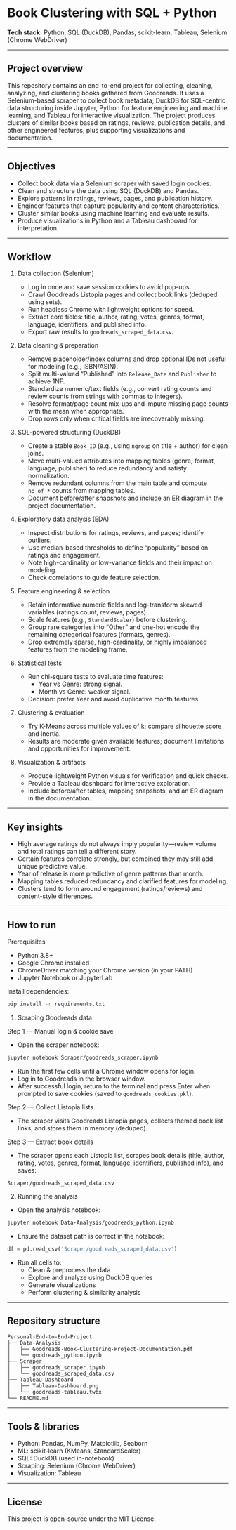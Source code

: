 # Book Clustering with SQL + Python

**Tech stack:** Python, SQL (DuckDB), Pandas, scikit-learn, Tableau, Selenium (Chrome WebDriver)

---

## Project overview

This repository contains an end-to-end project for collecting, cleaning, analyzing, and clustering books gathered from Goodreads. It uses a Selenium-based scraper to collect book metadata, DuckDB for SQL-centric data structuring inside Jupyter, Python for feature engineering and machine learning, and Tableau for interactive visualization. The project produces clusters of similar books based on ratings, reviews, publication details, and other engineered features, plus supporting visualizations and documentation.

---

## Objectives

- Collect book data via a Selenium scraper with saved login cookies.
- Clean and structure the data using SQL (DuckDB) and Pandas.
- Explore patterns in ratings, reviews, pages, and publication history.
- Engineer features that capture popularity and content characteristics.
- Cluster similar books using machine learning and evaluate results.
- Produce visualizations in Python and a Tableau dashboard for interpretation.

---

## Workflow

1. Data collection (Selenium)
   - Log in once and save session cookies to avoid pop-ups.
   - Crawl Goodreads Listopia pages and collect book links (deduped using sets).
   - Run headless Chrome with lightweight options for speed.
   - Extract core fields: title, author, rating, votes, genres, format, language, identifiers, and published info.
   - Export raw results to `goodreads_scraped_data.csv`.

2. Data cleaning & preparation
   - Remove placeholder/index columns and drop optional IDs not useful for modeling (e.g., ISBN/ASIN).
   - Split multi-valued “Published” into `Release_Date` and `Publisher` to achieve 1NF.
   - Standardize numeric/text fields (e.g., convert rating counts and review counts from strings with commas to integers).
   - Resolve format/page count mix-ups and impute missing page counts with the mean when appropriate.
   - Drop rows only when critical fields are irrecoverably missing.

3. SQL-powered structuring (DuckDB)
   - Create a stable `Book_ID` (e.g., using `ngroup` on title + author) for clean joins.
   - Move multi-valued attributes into mapping tables (genre, format, language, publisher) to reduce redundancy and satisfy normalization.
   - Remove redundant columns from the main table and compute `no_of_*` counts from mapping tables.
   - Document before/after snapshots and include an ER diagram in the project documentation.

4. Exploratory data analysis (EDA)
   - Inspect distributions for ratings, reviews, and pages; identify outliers.
   - Use median-based thresholds to define “popularity” based on ratings and engagement.
   - Note high-cardinality or low-variance fields and their impact on modeling.
   - Check correlations to guide feature selection.

5. Feature engineering & selection
   - Retain informative numeric fields and log-transform skewed variables (ratings count, reviews, pages).
   - Scale features (e.g., `StandardScaler`) before clustering.
   - Group rare categories into “Other” and one-hot encode the remaining categorical features (formats, genres).
   - Drop extremely sparse, high-cardinality, or highly imbalanced features from the modeling frame.

6. Statistical tests
   - Run chi-square tests to evaluate time features:
     - Year vs Genre: strong signal.
     - Month vs Genre: weaker signal.
   - Decision: prefer Year and avoid duplicative month features.

7. Clustering & evaluation
   - Try K-Means across multiple values of k; compare silhouette score and inertia.
   - Results are moderate given available features; document limitations and opportunities for improvement.

8. Visualization & artifacts
   - Produce lightweight Python visuals for verification and quick checks.
   - Provide a Tableau dashboard for interactive exploration.
   - Include before/after tables, mapping snapshots, and an ER diagram in the documentation.

---

## Key insights

- High average ratings do not always imply popularity—review volume and total ratings can tell a different story.
- Certain features correlate strongly, but combined they may still add unique predictive value.
- Year of release is more predictive of genre patterns than month.
- Mapping tables reduced redundancy and clarified features for modeling.
- Clusters tend to form around engagement (ratings/reviews) and content-style differences.

---

## How to run

Prerequisites
- Python 3.8+
- Google Chrome installed
- ChromeDriver matching your Chrome version (in your PATH)
- Jupyter Notebook or JupyterLab

Install dependencies:
```bash
pip install -r requirements.txt
```

1) Scraping Goodreads data

Step 1 — Manual login & cookie save

- Open the scraper notebook:
```bash
jupyter notebook Scraper/goodreads_scraper.ipynb
```
- Run the first few cells until a Chrome window opens for login.
- Log in to Goodreads in the browser window.
- After successful login, return to the terminal and press Enter when prompted to save cookies (saved to `goodreads_cookies.pkl`).

Step 2 — Collect Listopia lists

- The scraper visits Goodreads Listopia pages, collects themed book list links, and stores them in memory (deduped).

Step 3 — Extract book details

- The scraper opens each Listopia list, scrapes book details (title, author, rating, votes, genres, format, language, identifiers, published info), and saves:
```text
Scraper/goodreads_scraped_data.csv
```

2) Running the analysis

- Open the analysis notebook:
```bash
jupyter notebook Data-Analysis/goodreads_python.ipynb
```
- Ensure the dataset path is correct in the notebook:
```python
df = pd.read_csv('Scraper/goodreads_scraped_data.csv')
```
- Run all cells to:
  - Clean & preprocess the data
  - Explore and analyze using DuckDB queries
  - Generate visualizations
  - Perform clustering & similarity analysis

---

## Repository structure

```
Personal-End-to-End-Project
├── Data-Analysis
│   ├── Goodreads-Book-Clustering-Project-Documentation.pdf
│   └── goodreads_python.ipynb
├── Scraper
│   ├── goodreads_scraper.ipynb
│   └── goodreads_scraped_data.csv
├── Tableau-Dashboard
│   ├── Tableau-Dashboard.png
│   └── goodreads-tableau.twbx
└── README.md
```

---

## Tools & libraries

- Python: Pandas, NumPy, Matplotlib, Seaborn
- ML: scikit-learn (KMeans, StandardScaler)
- SQL: DuckDB (used in-notebook)
- Scraping: Selenium (Chrome WebDriver)
- Visualization: Tableau

---

## License

This project is open-source under the MIT License.
